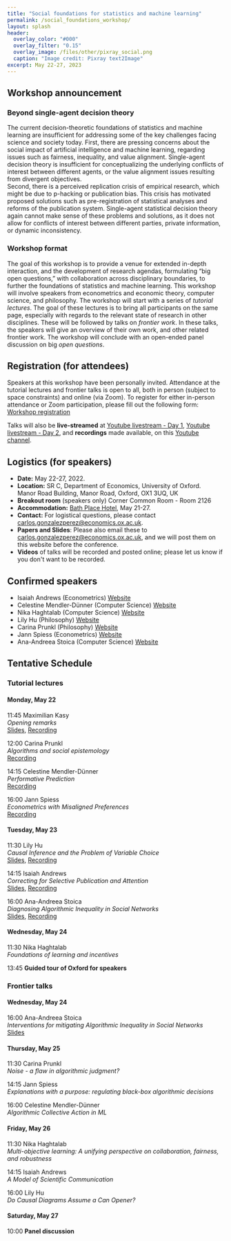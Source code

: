 ```yaml
---
title: "Social foundations for statistics and machine learning"
permalink: /social_foundations_workshop/
layout: splash
header:
  overlay_color: "#000"
  overlay_filter: "0.15"
  overlay_image: /files/other/pixray_social.png
  caption: "Image credit: Pixray text2Image"
excerpt: May 22-27, 2023
---
```



## Workshop announcement

### Beyond single-agent decision theory
The current decision-theoretic foundations of statistics and machine learning are insufficient for addressing some of the key challenges facing science and society today.
First, there are pressing concerns about the social impact of artificial intelligence and machine learning, regarding issues such as fairness, inequality, and value alignment.
Single-agent decision theory is insufficient for conceptualizing the underlying conflicts of interest between different agents, or the value alignment issues resulting from divergent objectives.  
Second, there is a perceived replication crisis of empirical research, which might be due to p-hacking or publication bias.
This crisis has motivated proposed solutions such as pre-registration of statistical analyses and reforms of the publication system.
Single-agent statistical decision theory again cannot make sense of these problems and solutions, as it does not allow for conflicts of interest between different parties, private information, or dynamic inconsistency.

### Workshop format
The goal of this workshop is to provide a venue for extended in-depth interaction, and the development of research agendas, formulating “big open questions,” with collaboration across disciplinary boundaries, to further the foundations of statistics and machine learning. 
This workshop will involve speakers from econometrics and economic theory, computer science, and philosophy.
The workshop will start with a series of *tutorial lectures*.
The goal of these lectures is to bring all participants on the same page, especially with regards to the relevant state of research in other disciplines.
These will be followed by talks on *frontier work*.
In these talks, the speakers will give an overview of their own work, and other related frontier work.
The workshop will conclude with an open-ended panel discussion on big *open questions*.




## Registration (for attendees)

Speakers at this workshop have been personally invited.
Attendance at the tutorial lectures and frontier talks is open to all, both in person (subject to space constraints) and online (via Zoom).
To register for either in-person attendance or Zoom participation, please fill out the following form:
[Workshop registration](https://econresearch.fra1.qualtrics.com/jfe/form/SV_9BRwEGlBdxLPyIe)


Talks will also be **live-streamed** at [Youtube livestream - Day 1](https://m.youtube.com/watch?v=3b8LclxZsBE),
[Youtube livestream - Day 2](https://www.youtube.com/watch?v=mGHLcRG37pg), and **recordings** made available, on this [Youtube channel](https://www.youtube.com/channel/UCB3VHmtU-Acta1o0wbzWaag).  


## Logistics (for speakers)

* **Date:** May 22-27, 2022.
* **Location:** SR C, Department of Economics, University of Oxford.  
  Manor Road Building, Manor Road, Oxford, OX1 3UQ, UK
* **Breakout room** (speakers only) Corner Common Room - Room 2126  
* **Accommodation:** [Bath Place Hotel](https://www.bathplace.co.uk/), May 21-27.
* **Contact:** For logistical questions, please contact [carlos.gonzalezperez@economics.ox.ac.uk](mailto:carlos.gonzalezperez@economics.ox.ac.uk).
* **Papers and Slides**: Please also email these to [carlos.gonzalezperez@economics.ox.ac.uk](mailto:carlos.gonzalezperez@economics.ox.ac.uk), and we will post them on this website before the conference.
* **Videos** of talks will be recorded and posted online; please let us know if you don't want to be recorded.




## Confirmed speakers

- Isaiah Andrews (Econometrics)	[Website](https://scholar.harvard.edu/iandrews/home)
- Celestine Mendler-Dünner (Computer Science) [Website](https://www.celestine.ai/)
- Nika Haghtalab (Computer Science) [Website](https://people.eecs.berkeley.edu/~nika/)
- Lily Hu	(Philosophy) [Website](https://scholar.harvard.edu/lilyhu)
- Carina Prunkl	(Philosophy) [Website](https://www.carinaprunkl.com/)
- Jann Spiess	(Econometrics)	[Website](https://gsb-faculty.stanford.edu/jann-spiess/)
- Ana-Andreea Stoica	(Computer Science) [Website](http://www.columbia.edu/~as5001/)




## Tentative Schedule

<!-- rooms available until 5:30 -->
<!-- 90 min slots -->

### Tutorial lectures

#### Monday, May 22

11:45 Maximilian Kasy  
*Opening remarks*  
[Slides](/home/files/slides/social_foundations_opening.pdf), [Recording](https://youtu.be/RMxRqotKX7s)

12:00 Carina Prunkl  
*Algorithms and social epistemology*  
[Recording](https://youtu.be/k3c8mPkOZBA)  

14:15 Celestine Mendler-Dünner  
*Performative Prediction*  
[Recording](https://youtu.be/-V7aC5mk_P8)  

16:00 Jann Spiess  
*Econometrics with Misaligned Preferences*  
[Recording](https://youtu.be/ZgJUTMX_V4w)  

  
#### Tuesday, May 23

11:30 Lily Hu  
*Causal Inference and the Problem of Variable Choice*  
[Slides](/home/files/other/social_foundations_workshop/Lily_Hu_Variable_Choice.pptx), [Recording](https://youtu.be/zSwAVwypMSs)  

14:15 Isaiah Andrews  
*Correcting for Selective Publication and Attention*  
[Slides](/home/files/other/social_foundations_workshop/Screening_and_Selection.pdf), [Recording](https://youtu.be/PVsmo1hynrw)  

16:00 Ana-Andreea Stoica  
*Diagnosing Algorithmic Inequality in Social Networks*  
[Slides](/home/files/other/social_foundations_workshop/AnaStoica_OxfordMLEcon_tutorial.pdf), [Recording](https://youtu.be/lqonoDcLp6w)  



#### Wednesday, May 24

11:30 Nika Haghtalab  
*Foundations of learning and incentives*  
  
13:45 **Guided tour of Oxford for speakers**
<!-- 2 hour tour -->


### Frontier talks


#### Wednesday, May 24

16:00 Ana-Andreea Stoica  
*Interventions for mitigating Algorithmic Inequality in Social Networks*  
[Slides](/home/files/other/social_foundations_workshop/AnaStoica_OxfordMLEcon_frontiertalk.pdf)  
 
#### Thursday, May 25

11:30 Carina Prunkl  
*Noise - a flaw in algorithmic judgment?*  

14:15 Jann Spiess  
*Explanations with a purpose: regulating black-box algorithmic decisions*  

16:00 Celestine Mendler-Dünner  
*Algorithmic Collective Action in ML*
  

#### Friday, May 26

<!-- Room unavailable 1-2pm -->

11:30 Nika Haghtalab  
*Multi-objective learning: A unifying perspective on collaboration, fairness, and robustness*  

14:15 Isaiah Andrews  
*A Model of Scientific Communication*  

16:00 Lily Hu  
*Do Causal Diagrams Assume a Can Opener?*  


#### Saturday, May 27

10:00 **Panel discussion**





